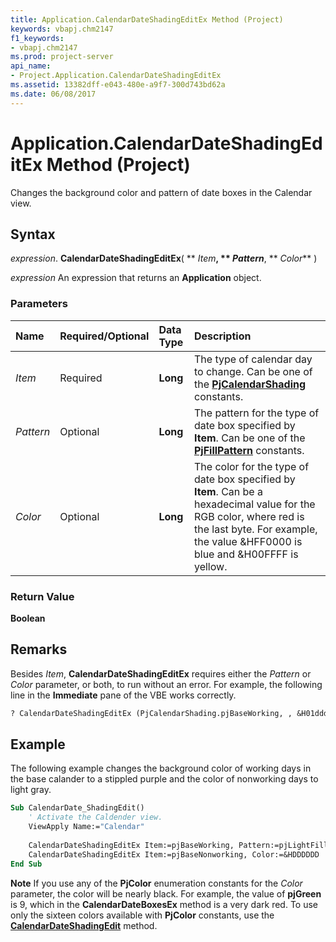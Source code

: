 ```yaml
---
title: Application.CalendarDateShadingEditEx Method (Project)
keywords: vbapj.chm2147
f1_keywords:
- vbapj.chm2147
ms.prod: project-server
api_name:
- Project.Application.CalendarDateShadingEditEx
ms.assetid: 13382dff-e043-480e-a9f7-300d743bd62a
ms.date: 06/08/2017
---
```



# Application.CalendarDateShadingEditEx Method (Project)

Changes the background color and pattern of date boxes in the Calendar view.


## Syntax

 _expression_. **CalendarDateShadingEditEx**( ** _Item_**, ** _Pattern_**, ** _Color_** )

 _expression_ An expression that returns an **Application** object.


### Parameters



|**Name**|**Required/Optional**|**Data Type**|**Description**|
|:-----|:-----|:-----|:-----|
| _Item_|Required|**Long**|The type of calendar day to change. Can be one of the  **[PjCalendarShading](pjcalendarshading-enumeration-project.md)** constants.|
| _Pattern_|Optional|**Long**|The pattern for the type of date box specified by  **Item**. Can be one of the **[PjFillPattern](pjfillpattern-enumeration-project.md)** constants.|
| _Color_|Optional|**Long**|The color for the type of date box specified by  **Item**. Can be a hexadecimal value for the RGB color, where red is the last byte. For example, the value &HFF0000 is blue and &H00FFFF is yellow.|

### Return Value

 **Boolean**


## Remarks

Besides  _Item_, **CalendarDateShadingEditEx** requires either the _Pattern_ or _Color_ parameter, or both, to run without an error. For example, the following line in the **Immediate** pane of the VBE works correctly.


```vb
? CalendarDateShadingEditEx (PjCalendarShading.pjBaseWorking, , &H01dddd)
```


## Example

The following example changes the background color of working days in the base calander to a stippled purple and the color of nonworking days to light gray.


```vb
Sub CalendarDate_ShadingEdit() 
    ' Activate the Caldender view. 
    ViewApply Name:="Calendar" 
 
    CalendarDateShadingEditEx Item:=pjBaseWorking, Pattern:=pjLightFillPattern, Color:=&H900090 
    CalendarDateShadingEditEx Item:=pjBaseNonworking, Color:=&HDDDDDD 
End Sub
```


 **Note**  If you use any of the  **PjColor** enumeration constants for the _Color_ parameter, the color will be nearly black. For example, the value of **pjGreen** is 9, which in the **CalendarDateBoxesEx** method is a very dark red. To use only the sixteen colors available with **PjColor** constants, use the **[CalendarDateShadingEdit](application-calendardateshadingedit-method-project.md)** method.


